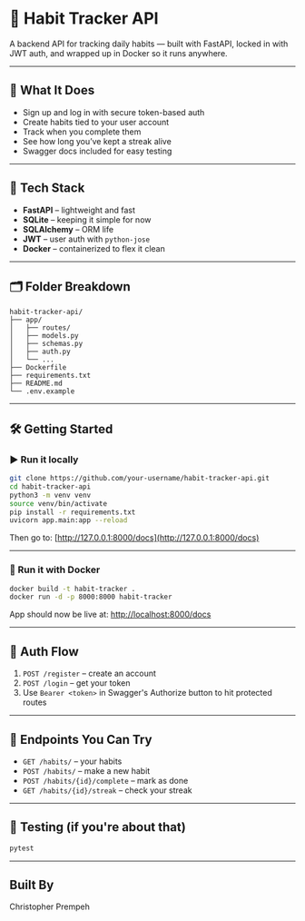 # 🧱 Habit Tracker API

A backend API for tracking daily habits — built with FastAPI, locked in with JWT auth, and wrapped up in Docker so it runs anywhere.

---

## 🚀 What It Does

- Sign up and log in with secure token-based auth
- Create habits tied to your user account
- Track when you complete them
- See how long you’ve kept a streak alive
- Swagger docs included for easy testing

---

## 🧰 Tech Stack

- **FastAPI** – lightweight and fast
- **SQLite** – keeping it simple for now
- **SQLAlchemy** – ORM life
- **JWT** – user auth with `python-jose`
- **Docker** – containerized to flex it clean

---

## 🗂 Folder Breakdown

```
habit-tracker-api/
├── app/
│   ├── routes/
│   ├── models.py
│   ├── schemas.py
│   ├── auth.py
│   └── ...
├── Dockerfile
├── requirements.txt
├── README.md
└── .env.example
```

---

## 🛠 Getting Started

### ▶️ Run it locally

```bash
git clone https://github.com/your-username/habit-tracker-api.git
cd habit-tracker-api
python3 -m venv venv
source venv/bin/activate
pip install -r requirements.txt
uvicorn app.main:app --reload
```

Then go to: [http://127.0.0.1:8000/docs](http://127.0.0.1:8000/docs)

---

### 🐳 Run it with Docker

```bash
docker build -t habit-tracker .
docker run -d -p 8000:8000 habit-tracker
```

App should now be live at: [http://localhost:8000/docs](http://localhost:8000/docs)

---

## 🔐 Auth Flow

1. `POST /register` – create an account  
2. `POST /login` – get your token  
3. Use `Bearer <token>` in Swagger's Authorize button to hit protected routes

---

## 📌 Endpoints You Can Try

- `GET /habits/` – your habits
- `POST /habits/` – make a new habit
- `POST /habits/{id}/complete` – mark as done
- `GET /habits/{id}/streak` – check your streak

---

## 🧪 Testing (if you're about that)

```bash
pytest
```

---

## Built By

Christopher Prempeh
